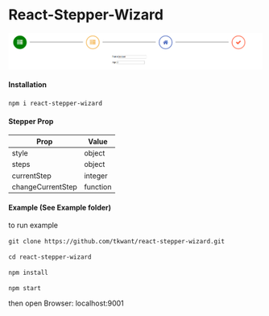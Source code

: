 # React-Stepper-Wizard



![example](example.png)
#### Installation

```npm i react-stepper-wizard```

#### Stepper Prop

Prop | Value
------------ | -------------
style | object
steps | object
currentStep | integer
changeCurrentStep | function


#### Example (See Example folder)
to run example

```git clone https://github.com/tkwant/react-stepper-wizard.git```

```cd react-stepper-wizard```

```npm install```

```npm start```

then open Browser: localhost:9001


